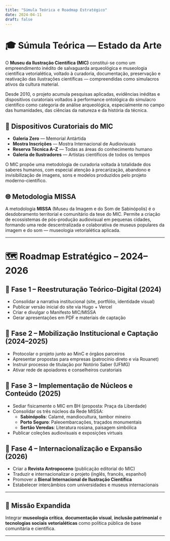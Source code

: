 ```yaml
---
title: "Súmula Teórica e Roadmap Estratégico"
date: 2024-04-11
draft: false
---
```


# 🎓 Súmula Teórica — Estado da Arte

O **Museu da Ilustração Científica (MIC)** constitui-se como um empreendimento inédito de salvaguarda arqueológica e museologia científica vetorialética, voltado à curadoria, documentação, preservação e reativação das ilustrações científicas — compreendidas como simulacros ativos da cultura material.

Desde 2010, o projeto acumula pesquisas aplicadas, evidências inéditas e dispositivos curatoriais voltados à performance ontológica do simulacro científico como categoria de análise arqueológica, especialmente no campo das humanidades, das ciências da natureza e da história da técnica.

## 🧩 Dispositivos Curatoriais do MIC

- **Galeria Zero** — Memorial Antártida  
- **Mostra Inscrições** — Mostra Internacional de Audiovisuais  
- **Reserva Técnica A–Z** — Todas as áreas do conhecimento humano  
- **Galeria de Ilustradores** — Artistas científicos de todos os tempos  

O MIC propõe uma metodologia de curadoria voltada à totalidade dos saberes humanos, com especial atenção à precarização, abandono e invisibilização de imagens, sons e modelos produzidos pelo projeto moderno-científico.

## 🌐 Metodologia MISSA

A metodologia **MISSA** (Museu da Imagem e do Som de Sabinópolis) é o desdobramento territorial e comunitário da tese do MIC. Permite a criação de ecossistemas de pós-produção audiovisual em pequenas cidades, formando uma rede descentralizada e colaborativa de museus populares da imagem e do som — museologia vetorialética aplicada.

---

# 🗺️ Roadmap Estratégico – 2024–2026

## 📌 Fase 1 – Reestruturação Teórico-Digital (2024)

- Consolidar a narrativa institucional (site, portfólio, identidade visual)
- Publicar versão inicial do site via Hugo + Vercel
- Criar e divulgar o Manifesto MIC/MISSA
- Gerar apresentações em PDF e materiais de captação

## 📌 Fase 2 – Mobilização Institucional e Captação (2024–2025)

- Protocolar o projeto junto ao MinC e órgãos parceiros
- Apresentar propostas para empresas (patrocínio direto e via Rouanet)
- Instruir processo de titulação por Notório Saber (UFMG)
- Ativar rede de apoiadores e conselheiros curatoriais

## 📌 Fase 3 – Implementação de Núcleos e Conteúdo (2025)

- Sediar fisicamente o MIC em BH (proposta: Praça da Liberdade)
- Consolidar os três núcleos da Rede MISSA:
  - **Sabinópolis**: Calamé, mandiocultura, tambor mineiro
  - **Porto Seguro**: Paleoembarcações, traçados monumentais
  - **Sertão Veredas**: Literatura rosiana, paisagem simbólica
- Publicar coleções audiovisuais e exposições virtuais

## 📌 Fase 4 – Internacionalização e Expansão (2026)

- Criar a **Revista Antropoceno** (publicação editorial do MIC)
- Traduzir e internacionalizar o projeto (inglês, francês, espanhol)
- Promover a **Bienal Internacional de Ilustração Científica**
- Estabelecer intercâmbios com universidades e museus internacionais

---

## 🧭 Missão Expandida

Integrar **museologia crítica**, **documentação visual**, **inclusão patrimonial** e **tecnologias sociais vetorialéticas** como política pública de base comunitária e científica.

---
